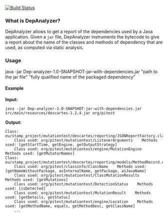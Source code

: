 [![Build Status](https://travis-ci.org/castor-software/dep-analyzer.svg?branch=master)](https://travis-ci.org/castor-software/dep-analyzer)

### What is DepAnalyzer?

DepAnalyzer allows to get a report of the dependencies used by a Java application. Given a `jar` file, DepAnalyzer instruments the bytecode to give a report about the name of the classes and methods of dependency that are used, as computed via static analysis.

### Usage

java -jar Dep-analyzer-1.0-SNAPSHOT-jar-with-dependencies.jar "path to the jar file" "fully qualified name of the packaged dependency"

#### Example

**Input:**  
```
java -jar Dep-analyzer-1.0-SNAPSHOT-jar-with-dependencies.jar src/main/resources/descartes-1.2.4.jar org/pitest
```
**Output:**  
```
Class: eu/stamp_project/mutationtest/descartes/reporting/JSONReportFactory.class
	Class used: org/pitest/mutationtest/ListenerArguments    Methods used: [getStartTime, getEngine, getOutputStrategy]
	Class used: org/pitest/mutationtest/engine/MutationEngine    Methods used: [getMutatorNames]
Class: eu/stamp_project/mutationtest/descartes/reporting/models/MethodRecord.class
	Class used: org/pitest/classinfo/ClassName    Methods used: [getNameWithoutPackage, asInternalName, getPackage, asJavaName]
	Class used: org/pitest/mutationtest/ClassMutationResults    Methods used: [getMutations]
	Class used: org/pitest/mutationtest/DetectionStatus    Methods used: [isDetected]
	Class used: org/pitest/mutationtest/MutationResult    Methods used: [getDetails, getStatus]
	Class used: org/pitest/mutationtest/engine/Location    Methods used: [getMethodName, equals, getMethodDesc, getClassName]
    ...
```




